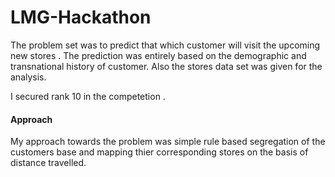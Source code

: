 # LMG-Hackathon
The problem set was to predict that which customer will visit the upcoming new stores . The prediction was entirely  based on the demographic and transnational history of customer. Also the stores data set was given for the analysis.    

I secured rank 10 in the competetion . 

#### Approach
My approach towards the problem was simple rule based segregation of the customers base and mapping thier corresponding stores on the basis of distance travelled.
